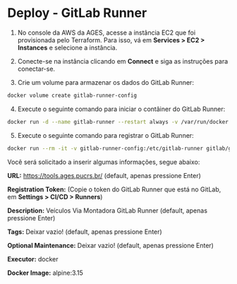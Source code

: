 # Deploy - GitLab Runner

1. No console da AWS da AGES, acesse a instância EC2 que foi provisionada pelo Terraform. Para isso, vá em **Services > EC2 > Instances** e selecione a instância.

2. Conecte-se na instância clicando em **Connect** e siga as instruções para conectar-se.

3. Crie um volume para armazenar os dados do GitLab Runner:

```bash
docker volume create gitlab-runner-config
```

4. Execute o seguinte comando para iniciar o contâiner do GitLab Runner:

```bash
docker run -d --name gitlab-runner --restart always -v /var/run/docker.sock:/var/run/docker.sock -v gitlab-runner-config:/etc/gitlab-runner gitlab/gitlab-runner:alpine3.15-v15.10.1
```

5. Execute o seguinte comando para registrar o GitLab Runner:

```bash
docker run --rm -it -v gitlab-runner-config:/etc/gitlab-runner gitlab/gitlab-runner:alpine3.15-v15.10.1 register --name "Veículos Via Montadora GitLab Runner" --url "https://tools.ages.pucrs.br/" --docker-privileged true
```

Você será solicitado a inserir algumas informações, segue abaixo:

**URL:** https://tools.ages.pucrs.br/ (default, apenas pressione Enter)

**Registration Token:** (Copie o token do GitLab Runner que está no GitLab, em **Settings > CI/CD > Runners**)

**Description:** Veículos Via Montadora GitLab Runner (default, apenas pressione Enter)

**Tags:** Deixar vazio! (default, apenas pressione Enter)

**Optional Maintenance:** Deixar vazio! (default, apenas pressione Enter)

**Executor:** docker

**Docker Image:** alpine:3.15
